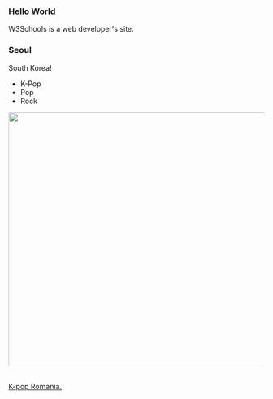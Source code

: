 
<!DOCTYPE html>
<html>
<head>
<title>My First WebPage</title>
</head>
<body>

<h3>Hello World</h3>
<p title="About W3Schools">W3Schools is a web developer's site.</p>
<h3>Seoul</h3>
<p>South Korea!</p>

<ul>
<li>K-Pop</li>
<li>Pop</li>
<li>Rock</li>
</ul>

<img src="https://zatayat.com/uploaded/images/cute-korean-girl-facts_1_.jpg" 
width
="1000" 
height
="500">

<BR>
<a href="https://kpopro.com/">K-pop Romania.</a>


</body>
</html>
